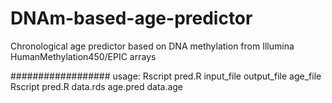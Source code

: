 # DNAm-based-age-predictor
Chronological age predictor based on DNA methylation from Illumina HumanMethylation450/EPIC arrays 


################## usage: Rscript pred.R input_file output_file age_file
Rscript pred.R data.rds age.pred data.age
